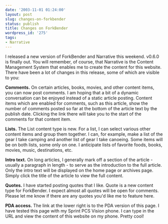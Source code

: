 ```yaml
---
date: '2003-11-01 01:24:00'
layout: post
slug: changes-on-forkbender
status: publish
title: Changes on ForkBender
wordpress_id: '275'
tags:
- Narrative
---
```


I released a new version of ForkBender and Narrative this weekend. v0.6.0 is finally out. You will remember, of course, that Narrative is the Content Management System that enables me to create the content for this website. There have been a lot of changes in this release, some of which are visible to you:  

  

**Comments.** On certain articles, books, movies, and other content items, you can now post comments. I am hoping that a bit of a dynamic conversation can be enjoyed instead of a static article posting. Content items which are enabled for comments, such as this article, show the number of comments posted so far at the bottom of the article text by the publish date. Clicking the link there will take you to the start of the comments for that content item.  

  

**Lists.** The List content type is new. For a list, I can select various other content items and group them together. I can, for example, make a list of the gear I take camping and another list of gear I take canoeing. Some items will be on both lists, some only on one. I anticipate lists of favorite foods, books, movies, music, destinations, etc.  

  

**Intro text.** On long articles, I generally mark off a section of the article - usually a paragraph in length - to serve as the introduction to the full article. Only the intro text will be displayed on the home page or archives page. Simply click the title of the article to view the full content.  

  

**Quotes.** I have started posting quotes that I like. Quote is a new content type for ForkBender. I expect almost all quotes will be open for comments. Please let me know if there are any quotes you'd like me to feature here.  

  

**PDA access.** The link at the lower right is to the PDA version of this page. I have tested this page with my Sprint PCS Vision phone. I can type in the URL and view the content of this website on my phone. Pretty cool!  


